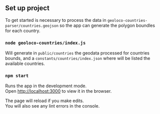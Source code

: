 ## Set up project

To get started is necessary to process the data in `geoloco-countries-parser/countries.geojson` so the app can generate the polygon boundles for each country.

### `node geoloco-countries/index.js`

Will generate in `public/countries` the geodata processed for countries bounds, and a `constants/countries/index.json` where will be listed the available countries.

### `npm start`

Runs the app in the development mode.\
Open [http://localhost:3000](http://localhost:3000) to view it in the browser.

The page will reload if you make edits.\
You will also see any lint errors in the console.
